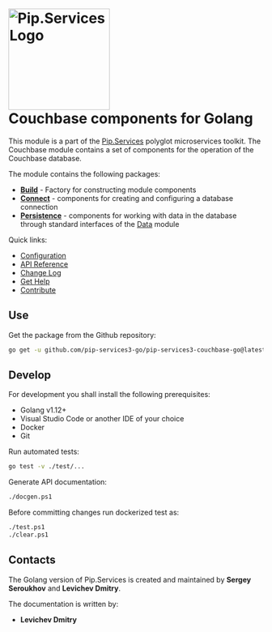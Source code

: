 # <img src="https://uploads-ssl.webflow.com/5ea5d3315186cf5ec60c3ee4/5edf1c94ce4c859f2b188094_logo.svg" alt="Pip.Services Logo" width="200"> <br/> Couchbase components for Golang

This module is a part of the [Pip.Services](http://pipservices.org) polyglot microservices toolkit.
The Couchbase module contains a set of components for the operation of the Couchbase database.

The module contains the following packages:
 
- [**Build**](https://godoc.org/github.com/pip-services3-go/pip-services3-couchbase-go/build) - Factory for constructing module components
- [**Connect**](https://godoc.org/github.com/pip-services3-go/pip-services3-couchbase-go/connect) - components for creating and configuring a database connection
- [**Persistence**](https://godoc.org/github.com/pip-services3-go/pip-services3-couchbase-go/persistence) - components for working with data in the database through standard interfaces of the [Data](https://www.pipservices.org/api/data) module

<a name="links"></a> Quick links:

* [Configuration](https://www.pipservices.org/recipies/configuration)
* [API Reference](https://godoc.org/github.com/pip-services3-go/pip-services3-couchbase-go/)
* [Change Log](CHANGELOG.md)
* [Get Help](https://www.pipservices.org/community/help)
* [Contribute](https://www.pipservices.org/community/contribute)

## Use

Get the package from the Github repository:
```bash
go get -u github.com/pip-services3-go/pip-services3-couchbase-go@latest
```

## Develop

For development you shall install the following prerequisites:
* Golang v1.12+
* Visual Studio Code or another IDE of your choice
* Docker
* Git

Run automated tests:
```bash
go test -v ./test/...
```

Generate API documentation:
```bash
./docgen.ps1
```

Before committing changes run dockerized test as:
```bash
./test.ps1
./clear.ps1
```

## Contacts

The Golang version of Pip.Services is created and maintained by **Sergey Seroukhov** and **Levichev Dmitry**.

The documentation is written by:
- **Levichev Dmitry**